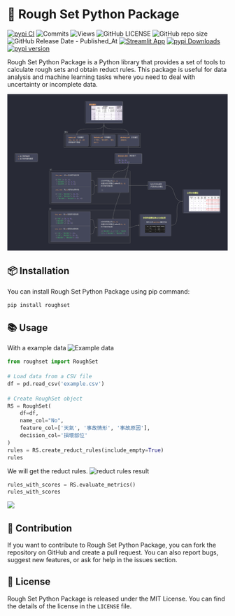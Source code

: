 # 🐍 Rough Set Python Package

[![pypi CI](https://github.com/Keycatowo/rough-set/actions/workflows/pypi-publish.yml/badge.svg)](https://github.com/Keycatowo/rough-set/actions/workflows/pypi-publish.yml) ![Commits](https://img.shields.io/github/commit-activity/m/Keycatowo/rough-set) ![Views](https://hits.seeyoufarm.com/api/count/incr/badge.svg?url=https%3A%2F%2Fgithub.com%2FKeycatowo%2Frough-set&count_bg=%2379C83D&title_bg=%23555555&icon=&icon_color=%23E7E7E7&title=Views&edge_flat=false) ![GitHub LICENSE](https://img.shields.io/github/license/Keycatowo/rough-set?style=plastic) ![GitHub repo size](https://img.shields.io/github/repo-size/Keycatowo/rough-set?style=plastic) ![GitHub Release Date - Published_At](https://img.shields.io/github/release-date/Keycatowo/rough-set)  [![Streamlit App](https://static.streamlit.io/badges/streamlit_badge_black_white.svg)](https://roughset.streamlit.app/) [![pypi Downloads](https://static.pepy.tech/badge/roughset)](https://pypi.org/project/roughset/) [![pypi version](https://img.shields.io/pypi/v/roughset)](https://pypi.org/project/roughset/)

Rough Set Python Package is a Python library that provides a set of tools to calculate rough sets and obtain reduct rules. This package is useful for data analysis and machine learning tasks where you need to deal with uncertainty or incomplete data.

![](fig/%E7%B4%84%E7%95%A5%E9%9B%86%E5%90%88(rough%20set)%20%E9%96%8B%E7%99%BC.png)
## 📦 Installation
You can install Rough Set Python Package using pip command:

```bash
pip install roughset
```

## 📚 Usage
With a example data
![Example data](https://i.imgur.com/AHzxjiu.png)

```python
from roughset import RoughSet

# Load data from a CSV file
df = pd.read_csv('example.csv')

# Create RoughSet object
RS = RoughSet(
    df=df,
    name_col="No",
    feature_col=['天氣', '事故情形', '事故原因'],
    decision_col='損壞部位'
)
rules = RS.create_reduct_rules(include_empty=True)
rules
```
We will get the reduct rules.
![reduct rules result](https://i.imgur.com/wyG1wUr.png)


```python
rules_with_scores = RS.evaluate_metrics()
rules_with_scores
```
![](https://i.imgur.com/UjmomZj.png)


## 🤝 Contribution
If you want to contribute to Rough Set Python Package, you can fork the repository on GitHub and create a pull request. You can also report bugs, suggest new features, or ask for help in the issues section.

## 📜 License

Rough Set Python Package is released under the MIT License. You can find the details of the license in the `LICENSE` file.
